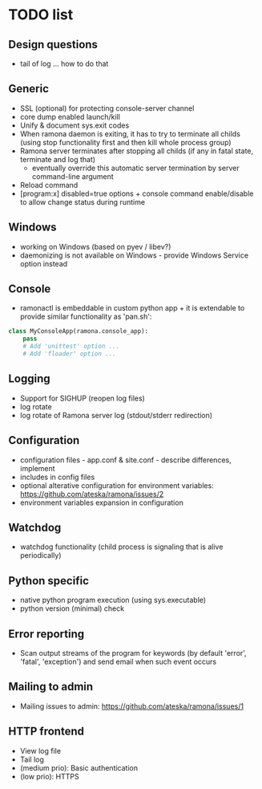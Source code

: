 TODO list
=========

Design questions
----------------
- tail of log ... how to do that

Generic
-------
- SSL (optional) for protecting console-server channel
- core dump enabled launch/kill
- Unify & document sys.exit codes 
- When ramona daemon is exiting, it has to try to terminate all childs (using stop functionality first and then kill whole process group)
- Ramona server terminates after stopping all childs (if any in fatal state, terminate and log that)
	- eventually override this automatic server termination by server command-line argument
- Reload command
- [program:x] disabled=true options + console command enable/disable to allow change status during runtime

Windows
-------
- working on Windows (based on pyev / libev?)
- daemonizing is not available on Windows - provide Windows Service option instead

Console
-------
- ramonactl is embeddable in custom python app + it is extendable to provide similar functionality as 'pan.sh':

```python
class MyConsoleApp(ramona.console_app):
	pass
	# Add 'unittest' option ...
	# Add 'floader' option ...
```

Logging
-------
- Support for SIGHUP (reopen log files)
- log rotate
- log rotate of Ramona server log (stdout/stderr redirection)

Configuration
-------------
- configuration files - app.conf & site.conf - describe differences, implement
- includes in config files
- optional alterative configuration for environment variables: https://github.com/ateska/ramona/issues/2
- environment variables expansion in configuration

Watchdog
--------
- watchdog functionality (child process is signaling that is alive periodically)

Python specific
---------------
- native python program execution (using sys.executable)
- python version (minimal) check

Error reporting
---------------
- Scan output streams of the program for keywords (by default 'error', 'fatal', 'exception') and send email when such event occurs

Mailing to admin
----------------
- Mailing issues to admin: https://github.com/ateska/ramona/issues/1

HTTP frontend
-------------
- View log file
- Tail log
- (medium prio): Basic authentication
- (low prio): HTTPS
